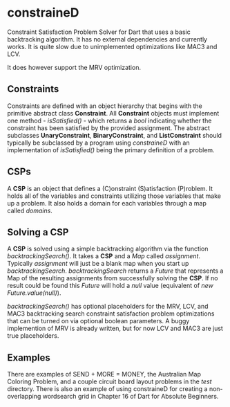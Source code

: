 constraineD
===========

Constraint Satisfaction Problem Solver for Dart that uses a basic backtracking algorithm.
It has no external dependencies and currently works. It is quite slow due to unimplemented optimizations like MAC3 and LCV.

It does however support the MRV optimization.

## Constraints
Constraints are defined with an object hierarchy that begins with the primitive abstract class **Constraint**. All **Constraint** objects must implement one method - *isSatisfied()* - which returns a *bool* indicating whether the constraint has been satisfied by the provided assignment. The abstract subclasses **UnaryConstraint**, **BinaryConstraint**, and **ListConstraint** should typically be subclassed by a program using *constraineD* with an implementation of *isSatisfied()* being the primary definition of a problem.

## CSPs
A **CSP** is an object that defines a (C)onstraint (S)atisfaction (P)roblem. It holds all of the variables and constraints utilizing those variables that make up a problem. It also holds a domain for each variables through a map called *domains*. 

## Solving a CSP
A **CSP** is solved using a simple backtracking algorithm via the function *backtrackingSearch()*. It takes a **CSP** and a *Map* called *assignment*. Typically *assignment* will just be a blank map when you start up *backtrackingSearch*. *backtrackingSearch* returns a *Future<Map>* that represents a Map of the resulting assignments from successfully solving the **CSP**. If no result could be found this *Future* will hold a *null* value (equivalent of *new Future.value(null)*).

*backtrackingSearch()* has optional placeholders for the MRV, LCV, and MAC3 backtracking search constraint satisfaction problem optimizations that can be turned on via optional boolean parameters. A buggy implemention of MRV is already written, but for now LCV and MAC3 are just true placeholders.

## Examples
There are examples of SEND + MORE = MONEY, the Australian Map Coloring Problem, and a couple circuit board layout problems in the *test* directory. There is also an example of using constraineD for creating a non-overlapping wordsearch grid in Chapter 16 of Dart for Absolute Beginners.
